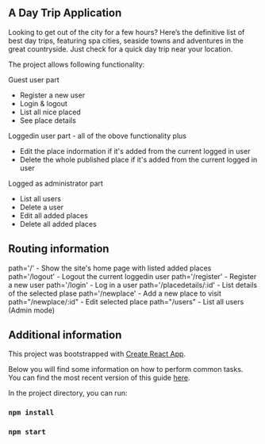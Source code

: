 ## A Day Trip Application

Looking to get out of the city for a few hours? Here’s the definitive list of best day trips, featuring spa cities, seaside towns and adventures in the great countryside.
Just check for a quick day trip near your location.

The project allows following functionality:

Guest user part
- Register a new user
- Login & logout
- List all nice placed
- See place details

Loggedin user part - all of the obove functionality plus
- Edit the place indormation if it's added from the current logged in user
- Delete the whole published place if it's added from the current logged in user

Logged as administrator part
- List all users
- Delete a user
- Edit all added places
- Delete all added places

## Routing information

path='/' - Show the site's home page with listed added places
path='/logout' - Logout the current loggedin user
path='/register' - Register a new user
path='/login' - Log in a user
path='/placedetails/:id' - List details of the selected plase
path='/newplace' - Add a new place to visit
path="/newplace/:id" - Edit selected place
path="/users"  - List all users (Admin mode)

## Additional information

This project was bootstrapped with [Create React App](https://github.com/facebookincubator/create-react-app).


Below you will find some information on how to perform common tasks.<br>
You can find the most recent version of this guide [here](https://github.com/facebookincubator/create-react-app/blob/master/packages/react-scripts/template/README.md).

In the project directory, you can run:

### `npm install`
### `npm start`

